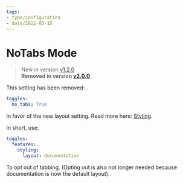 ```yaml
---
tags:
- type/configuration
- date/2022-03-15
---
```

# NoTabs Mode   
   
   
> New in version [v1.2.0](/not_created.md)   
> **Removed in version [v2.0.0](/not_created.md)**   
   
This setting has been removed:   
``` yaml
toggles:
  no_tabs: True
```
   
   
In favor of the new layout setting. Read more here: [Styling](../../Configurations/Styling/Styling.md#layouts).   
   
In short, use:   
``` yaml
toggles:
  features:
    styling: 
      layout: documentation
```
   
   
To opt out of tabbing. (Opting out is also not longer needed because documentation is now the default layout).